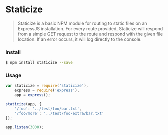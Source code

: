 Staticize
======

> Staticize is a basic NPM module for routing to static files on an ExpressJS installation. For every route provided, Staticize will respond from a simple GET request to the route and respond with the given file location. If an error occurs, it will log directly to the console.

### Install

```bash
$ npm install staticize --save
```

### Usage

```javascript
var staticize = require('staticize'),
	express = require('express'),
	app = express();

staticize(app, {
	'/foo': '../test/foo/bar.txt',
	'/foo/more': '../test/foo-extra/bar.txt'
});

app.listen(3000);
```
